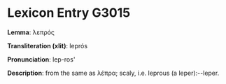 # Lexicon Entry G3015

**Lemma**: λεπρός

**Transliteration (xlit)**: leprós

**Pronunciation**: lep-ros'

**Description**:
from the same as λέπρα; scaly, i.e. leprous (a leper):--leper.
